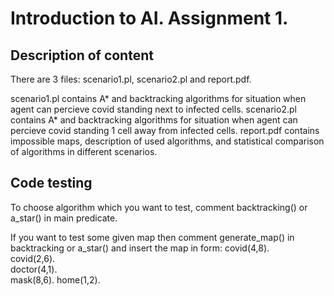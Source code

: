 # Introduction to AI. Assignment 1.

## Description of content
There are 3 files: scenario1.pl, scenario2.pl and report.pdf. 

scenario1.pl contains A* and backtracking algorithms for situation when agent can percieve covid standing next to infected cells. 
scenario2.pl contains A* and backtracking algorithms for situation when agent can percieve covid standing 1 cell away from infected cells. 
report.pdf contains impossible maps, description of used algorithms, and statistical comparison of algorithms in different scenarios.

## Code testing
To choose algorithm which you want to test, comment backtracking() or a_star() in main predicate.

If you want to test some given map then comment generate_map() in backtracking or a_star() and insert the map in form:
covid(4,8).          
covid(2,6).            
doctor(4,1).        
mask(8,6).
home(1,2).

